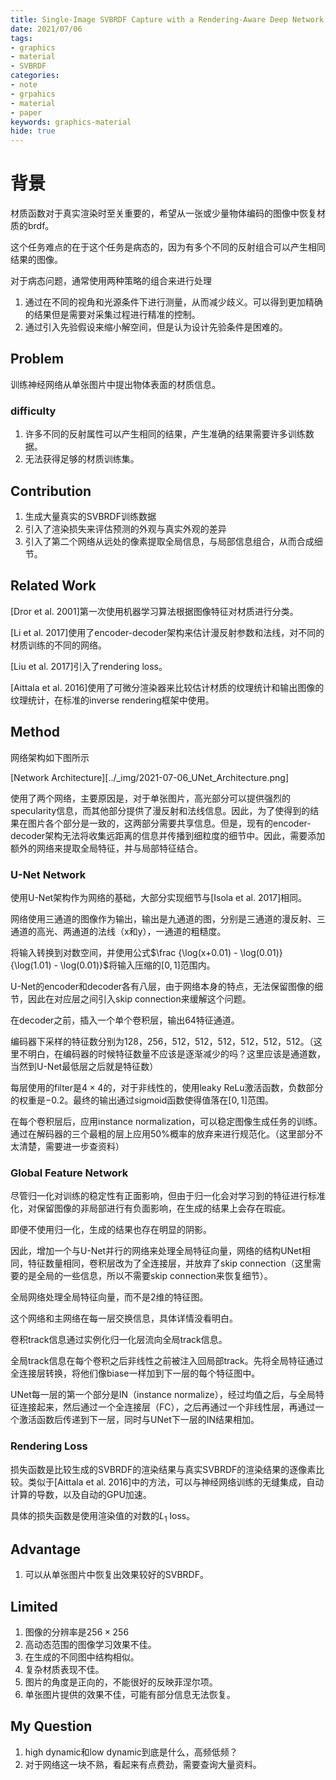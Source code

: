 ```yaml
---
title: Single-Image SVBRDF Capture with a Rendering-Aware Deep Network
date: 2021/07/06
tags: 
- graphics
- material
- SVBRDF
categories:
- note
- grpahics
- material
- paper
keywords: graphics-material
hide: true
---
```


# 背景
材质函数对于真实渲染时至关重要的，希望从一张或少量物体编码的图像中恢复材质的brdf。

这个任务难点的在于这个任务是病态的，因为有多个不同的反射组合可以产生相同结果的图像。

对于病态问题，通常使用两种策略的组合来进行处理
1. 通过在不同的视角和光源条件下进行测量，从而减少歧义。可以得到更加精确的结果但是需要对采集过程进行精准的控制。
2. 通过引入先验假设来缩小解空间，但是认为设计先验条件是困难的。

## Problem

训练神经网络从单张图片中提出物体表面的材质信息。

### difficulty

1. 许多不同的反射属性可以产生相同的结果，产生准确的结果需要许多训练数据。
2. 无法获得足够的材质训练集。

## Contribution

1. 生成大量真实的SVBRDF训练数据
2. 引入了渲染损失来评估预测的外观与真实外观的差异
3. 引入了第二个网络从远处的像素提取全局信息，与局部信息组合，从而合成细节。

## Related Work

[Dror et al. 2001]第一次使用机器学习算法根据图像特征对材质进行分类。

[Li et al. 2017]使用了encoder-decoder架构来估计漫反射参数和法线，对不同的材质训练的不同的网络。

[Liu et al. 2017]引入了rendering loss。

[Aittala et al. 2016]使用了可微分渲染器来比较估计材质的纹理统计和输出图像的纹理统计，在标准的inverse rendering框架中使用。

## Method

网络架构如下图所示

[Network Architecture][../_img/2021-07-06_UNet_Architecture.png]

使用了两个网络，主要原因是，对于单张图片，高光部分可以提供强烈的specularity信息，而其他部分提供了漫反射和法线信息。因此，为了使得到的结果在图片各个部分是一致的，这两部分需要共享信息。但是，现有的encoder-decoder架构无法将收集远距离的信息并传播到细粒度的细节中。因此，需要添加额外的网络来提取全局特征，并与局部特征结合。

### U-Net Network

使用U-Net架构作为网络的基础，大部分实现细节与[Isola et al. 2017]相同。

网络使用三通道的图像作为输出，输出是九通道的图，分别是三通道的漫反射、三通道的高光、两通道的法线（x和y），一通道的粗糙度。

将输入转换到对数空间，并使用公式$\frac {\log(x+0.01) - \log(0.01)} {\log(1.01) - \log(0.01)}$将输入压缩的$[0,1]$范围内。

U-Net的encoder和decoder各有八层，由于网络本身的特点，无法保留图像的细节，因此在对应层之间引入skip connection来缓解这个问题。

在decoder之前，插入一个单个卷积层，输出64特征通道。

编码器下采样的特征数分别为128，256，512，512，512，512，512，512。（这里不明白，在编码器的时候特征数量不应该是逐渐减少的吗？这里应该是通道数，当然到U-Net最低层之后就是特征数）

每层使用的filter是$4\times4$的，对于非线性的，使用leaky ReLu激活函数，负数部分的权重是$-0.2$。最终的输出通过sigmoid函数使得值落在$[0,1]$范围。

在每个卷积层后，应用instance normalization，可以稳定图像生成任务的训练。通过在解码器的三个最粗的层上应用50%概率的放弃来进行规范化。（这里部分不太清楚，需要进一步查资料）

### Global Feature Network

尽管归一化对训练的稳定性有正面影响，但由于归一化会对学习到的特征进行标准化，对保留图像的非局部进行有负面影响，在生成的结果上会存在瑕疵。

即便不使用归一化，生成的结果也存在明显的阴影。

因此，增加一个与U-Net并行的网络来处理全局特征向量，网络的结构UNet相同，特征数量相同，卷积层改为了全连接层，并放弃了skip connection（这里需要的是全局的一些信息，所以不需要skip connection来恢复细节）。

全局网络处理全局特征向量，而不是2维的特征图。

这个网络和主网络在每一层交换信息，具体详情没看明白。

卷积track信息通过实例化归一化层流向全局track信息。

全局track信息在每个卷积之后非线性之前被注入回局部track。先将全局特征通过全连接层转换，将他们像biase一样加到下一层的每个特征图中。

UNet每一层的第一个部分是IN（instance normalize），经过均值之后，与全局特征连接起来，然后通过一个全连接层（FC），之后再通过一个非线性层，再通过一个激活函数后传递到下一层，同时与UNet下一层的IN结果相加。

### Rendering Loss

损失函数是比较生成的SVBRDF的渲染结果与真实SVBRDF的渲染结果的逐像素比较。类似于[Aittala et al. 2016]中的方法，可以与神经网络训练的无缝集成，自动计算的导数，以及自动的GPU加速。

具体的损失函数是使用渲染值的对数的$L_1$ loss。

## Advantage

1. 可以从单张图片中恢复出效果较好的SVBRDF。

## Limited

1. 图像的分辨率是$256 \times 256$
2. 高动态范围的图像学习效果不佳。
3. 在生成的不同图中结构相似。
4. 复杂材质表现不佳。
5. 图片的角度是正向的，不能很好的反映菲涅尔项。
6. 单张图片提供的效果不佳，可能有部分信息无法恢复。

## My Question

1. high dynamic和low dynamic到底是什么，高频低频？
2. 对于网络这一块不熟，看起来有点费劲，需要查询大量资料。

